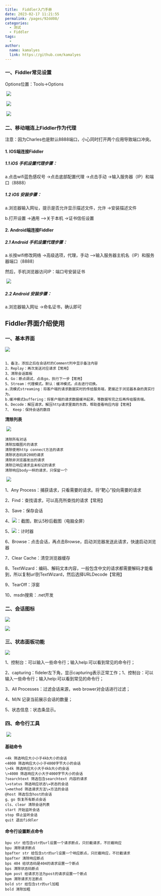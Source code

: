 ```yaml
---
title:  Fiddler入门手册
date: 2023-02-17 11:21:55
permalink: /pages/92dd08/
categories:
  - 测试
  - Fiddler
tags:
  - 
author: 
  name: kamalyes
  link: https://github.com/kamalyes
---
```

### 一、Fiddler常见设置

Options位置：Tools->Options

 ![](../../assets/images/testing/1896878-20200101165057803-1100317626.png)

 ![](../../assets/images/testing/1896876-20200101165102776-625938966.png)

 ![](../../assets/images/testing/1896876-20200101165110168-1716860662.png)

### 二、移动端连上Fiddler作为代理

注意：因为Charles也是默认8888端口，小心同时打开两个应用导致端口冲突。

#### 1\. IOS端连接Fiddler

##### 1.1 iOS 手机设置代理步骤：

a.点击wifi蓝色感叹号 ->点击底部配置代理 ->点击手动 ->输入服务器（IP）和端口（8888）

##### 1.2 iOS 安装步骤：

a.浏览器输入网址，提示是否允许显示描述文件，允许 ->安装描述文件

b.打开设置 ->通用 –>关于本机 ->证书信任设置

#### 2\. Android端连接Fiddler

##### 2.1 Android 手机设置代理步骤：

a.长按wifi修改网络 ->高级选项，代理，手动 –>输入服务器主机名（IP）和服务器端口（8888）

然后，手机浏览器访问IP：端口号安装证书

 ![](../../assets/images/testing/1896875-20200101151009062-1562662092.png)

##### 2.2 Android 安装步骤：

a.浏览器输入网址 ->命名证书，确认即可

Fiddler界面介绍使用
-------------

### 一、基本界面

![](../../assets/images/testing/1896876-20200101153039853-2150315215.png)

```

1、备注，添加之后在会话栏的Comment列中显示备注内容
2、Replay：再次发送对应请求【常用】
3、清除会话面板
4、Go：断点调试，点击go，执行下一步【常用】
5、Stream：代理模式。默认：缓冲模式。点击进行切换。
a.流模式streaming：将客户端的请求数据实时的传给服务端，更接近于浏览器本身的真实行为。
b.缓冲模式buffering：将客户端的请求数据缓冲起来，等数据写完之后再传给服务端。
6、Decode：解压请求。解压http请求里面的东西，帮助查看响应内容【常用】
7、 Keep：保持会话的数目
```

**清除列表**

 ![](../../assets/images/testing/1896878-20200101153056066-1112358032.png)

```
清除所有对话
清除加载图片的请求
清除使用http connect方法的请求
清除状态码非200的请求
清除非浏览器发出的请求
清除已响应请求且未标记的请求
清除响应body一样的请求，只保留一个
```

 ![](../../assets/images/testing/1896876-20200101153721953-1722337058.png)

1、Any Process：捕获请求，只看需要的请求。将“靶心”投向需要的请求

2、Find：查找请求，可以高亮所查找的请求【常用】

3、Save：保存会话

4、![](../../assets/images/testing/1896875-2020010115375583-501907002.png)：截图，默认5秒后截图（电脑全屏）

5、![](../../assets/images/testing/1896876-20200101153759063-1957658553.png)：计时器

6、Browse：点击会话，再点击Browse，启动浏览器发送此请求，快速启动浏览器

7、Clear Cache：清空浏览器缓存

8、TextWizard：编码、解码文本内容，一般包含中文的请求都需要解码才能看到，所以复制url到TextWizard，然后选择URLDecode【常用】

9、TearOff：浮窗

10、msdn搜索：.net开发

### 二、会话图标

![](../../assets/images/testing/1896879-20200101153818518-2001869382.png)

![](../../assets/images/testing/1896875-20200101153830715-1351653950.png)

### 三、状态面板功能

![](../../assets/images/testing/1896876-20200101153919769-662118907.png)

1、控制台：可以输入一些命令行；输入help:可以看到常见的命令行；

2、capturing：fideler左下角，显示capturing表示正常工作；1、控制台：可以输入一些命令行；输入help:可以看到常见的命令行；

3、All Processes：过滤会话来源，web brower对会话进行过滤；

4、M/N 记录当前展示会话的数量；

5、状态信息：状态条显示。

### 四、命令行工具

 ![](../../assets/images/testing/1896878-20200101153961266-1932685305.png)

#### 基础命令

```
<4k 筛选响应大小小于4kb大小的会话
<4000 筛选响应大小小于4000字节大小的会话
\>4k 筛选响应大小大于4kb大小的会话
\>4000 筛选响应大小大于4000字节大小的会话
?searchtext 筛选包含searchtext 内容的请求
\=status 筛选响应状态\=状态的会话
\=method 筛选请求方法\=方法的会话
@host 筛选包含host的会话
g、go 恢复所有断点会话
cls、clear 清除会话列表
start 开始监听会话
stop 停止监听会话
quit 退出fiddler
```

#### 命令行设置断点命令
```
bpu str 给包含str的url设置一个请求断点，只拦截请求，不拦截响应
bpu 清除请求断点
bpafter str 给包含str的url设置一个响应断点，只拦截响应，不拦截请求
bpafter 清除响应断点
bps 404 给状态码是404的请求设置一个断点
bps 清除状态码断点
bpm post 给请求方法为post的请求设置一个断点
bpm 清除请求方法断点
bold str 给包含str的url加粗
bold 清除加粗
```
